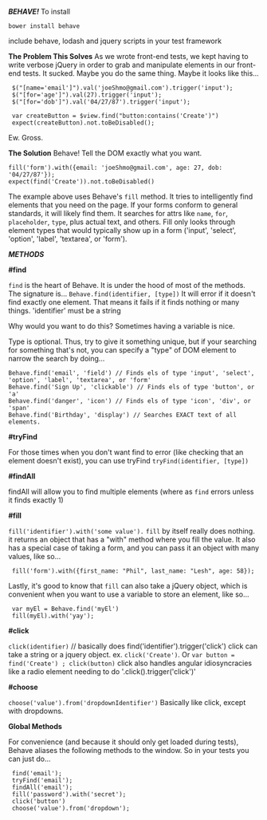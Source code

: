 ***BEHAVE!***
To install

`bower install behave`

include behave, lodash and jquery scripts in your test framework

**The Problem This Solves**
As we wrote front-end tests, we kept having to write verbose jQuery in order to grab and manipulate elements in our front-end tests. It sucked. Maybe you do the same thing. Maybe it looks like this...

  ```
   $("[name='email']").val('joeShmo@gmail.com').trigger('input');
   $("[for='age']").val(27).trigger('input');
   $("[for='dob']").val('04/27/87').trigger('input');

   var createButton = $view.find("button:contains('Create')")
   expect(createButton).not.toBeDisabled();
  ```
  Ew. Gross.

**The Solution**
Behave! Tell the DOM exactly what you want.
  ```
  fill('form').with({email: 'joeShmo@gmail.com', age: 27, dob: '04/27/87'});
  expect(find('Create')).not.toBeDisabled()
  ```

The example above uses Behave's `fill` method. It tries to intelligently find elements that you need on the page. If your forms conform to general standards, it will likely find them. It searches for attrs like
`name`, `for`, `placeholder`, `type`, plus actual text, and others. Fill only looks through element types
that would typically show up in a form ('input', 'select', 'option', 'label', 'textarea', or 'form').


***METHODS***

**#find**

`find` is the heart of Behave. It is under the hood of most of the methods. The signature is...
`Behave.find(identifier, [type])`
It will error if it doesn't find exactly one element. That means it fails if it finds nothing or many things.
'identifier' must be a string

Why would you want to do this? Sometimes having a variable is nice.

Type is optional. Thus, try to give it something unique, but if your searching for something that's not,
you can specify a "type" of DOM element to narrow the search by doing...
```
Behave.find('email', 'field') // Finds els of type 'input', 'select', 'option', 'label', 'textarea', or 'form'
Behave.find('Sign Up', 'clickable') // Finds els of type 'button', or 'a'
Behave.find('danger', 'icon') // Finds els of type 'icon', 'div', or 'span'
Behave.find('Birthday', 'display') // Searches EXACT text of all elements.
```

**#tryFind**

For those times when you don't want find to error (like checking that an element doesn't exist), you can use tryFind
`tryFind(identifier, [type])`

**#findAll**

findAll will allow you to find multiple elements (where as `find` errors unless it finds exactly 1)

**#fill**

  `fill('identifier').with('some value').`
  `fill` by itself really does nothing. it returns an object that has a "with" method where you fill the value.
  It also has a special case of taking a form, and you can pass it an object with many values, like so...
  ```
   fill('form').with({first_name: "Phil", last_name: "Lesh", age: 58});
  ```

  Lastly, it's good to know that `fill` can also take a jQuery object, which is convenient when you want to use a variable to store an element, like so...
  ```
   var myEl = Behave.find('myEl')
   fill(myEl).with('yay');
  ```

**#click**

`click(identifier)` // basically does find('identifier').trigger('click')
click can take a string or a jquery object.
ex. `click('Create')`. Or `var button = find('Create') ; click(button)`
click also handles angular idiosyncracies like a radio element needing to do '.click().trigger('click')'


**#choose**

`choose('value').from('dropdownIdentifier')`
Basically like click, except with dropdowns.

**Global Methods**

For convenience (and because it should only get loaded during tests), Behave aliases the following
methods to the window. So in your tests you can just do...
```
 find('email');
 tryFind('email');
 findAll('email');
 fill('password').with('secret');
 click('button')
 choose('value').from('dropdown');
```
